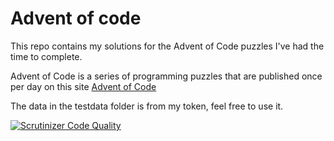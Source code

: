 # Advent of code

This repo contains my solutions for the Advent of Code puzzles I've had the time to complete.

Advent of Code is a series of programming puzzles that are published once per day on this site [Advent of Code](https://adventofcode.com/)

The data in the testdata folder is from my token, feel free to use it. 

[![Scrutinizer Code Quality](https://scrutinizer-ci.com/g/Challe-P/advent-of-code/badges/quality-score.png?b=master)](https://scrutinizer-ci.com/g/Challe-P/advent-of-code/?branch=master)
